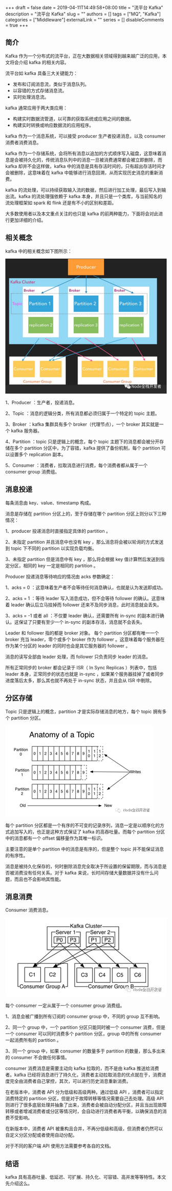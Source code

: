 +++
draft = false
date = 2019-04-11T14:49:58+08:00
title = "流平台 Kafka"
description = "流平台 Kafka"
slug = ""
authors = []
tags = ["MQ", "Kafka"]
categories = ["Middleware"]
externalLink = ""
series = []
disableComments = true
+++

## 简介

Kafka 作为一个分布式的流平台，正在大数据相关领域得到越来越广泛的应用，本文将会介绍 kafka 的相关内容。


流平台如 kafka 具备三大关键能力：

- 发布和订阅消息流，类似于消息队列。
- 以容错的方式存储消息流。
- 实时处理消息流。

kafka 通常应用于两大类应用：

- 构建实时数据流管道，以可靠的获取系统或应用之间的数据。
- 构建实时转换或响应数据流的应用程序。


kafka 作为一个消息系统，可以接受 producer 生产者投递消息，以及 consumer 消费者消费消息。

kafka 作为一个存储系统，会将所有消息以追加的方式顺序写入磁盘，这意味着消息是会被持久化的，传统消息队列中的消息一旦被消费通常都会被立即删除，而 kafka 却并不会这样做，kafka 中的消息是具有存活时间的，只有超出存活时间才会被删除，这意味着在 kafka 中能够进行消息回溯，从而实现历史消息的重新消费。

kafka 的流处理，可以持续获取输入流的数据，然后进行加工处理，最后写入到输出流。kafka 的流处理强依赖于 kafka 本身，并且只是一个类库，与当前知名的流处理框架如 spark 和 flink 还是有不小的区别和差距。

大多数使用者以及本文重点关注的也只是 kafka 的前两种能力，下面将会对此进行更加详细的介绍。


## 相关概念

kafka 中的相关概念如下图所示：

![](https://raw.githubusercontent.com/RifeWang/images/master/middleware/kafka1.jpeg)


1、Producer ：生产者，投递消息。

2、Topic ：消息的逻辑分类，所有消息都必须归属于一个特定的 topic 主题。

3、Broker ：kafka 集群具有多个 broker（代理节点），一个 broker 其实就是一个 kafka 服务器。

4、Partition ：topic 只是逻辑上的概念，每个 topic 主题下的消息都会被分开存储在多个 partition 分区中，为了容错，kafka 提供了备份机制，每个 partition 可以设置多个 replication 副本。

5、Consumer ：消费者，拉取消息进行消费，每个消费者都从属于一个 consumer group 消费组。


## 消息投递

每条消息由 key、value、timestamp 构成。

消息是存储在 partition 分区上的，至于存储在哪个 partition 分区上则分以下三种情况：

1、producer 投递消息时直接指定具体的 partition 。

2、未指定 partition 并且消息中也没有 key ，那么消息将会被以轮询的方式发送到 topic 下不同的 partition 以实现负载均衡。

3、未指定 partition 但是消息中有 key ，那么将会根据 key 值计算然后发送到指定分区，相同的 key 一定是相同的 partition 。


Producer 投递消息等待响应的情况由 acks 参数确定：

1、acks = 0 ：这意味着生产者不会等待任何消息确认，也就是认为发送即成功。

2、acks = 1 ：等待 leader 写入消息成功，但不会等待 follower 的确认。这意味着 leader 确认后立马挂掉而 follower 还来不及同步消息，此时消息就会丢失。

3、acks = -1 或者 all ：不仅要 leader 确认，还需要所有 in-sync 的副本进行确认。这保证了只要有至少一个 in-sync 的副本存活，消息就不会丢失。


Leader 和 follower 指的都是 broker 对象。
每个 partition 分区都有唯一一个 broker 充当 leader，零个或多个 broker 作为 follower 。这意味着每个服务器在作为某个分区的 leader 的同时也会是其它服务器的 follower 。

消息的读写全部由 leader 处理，而 follower 只负责同步 leader 的消息。

所有正常同步的 broker 都会记录于 ISR（ In Sync Replicas ）列表中，包括 leader 本身，正常同步的状态也就是 in-sync ，如果某个服务器挂掉了或者同步进度落后太多，那么其也就不再处于 in-sync 状态，并且会从 ISR 中剔除。


## 分区存储

Topic 只是逻辑上的概念，partition 才是实际存储消息的地方，每个 topic 拥有多个 partition 分区。

![](https://raw.githubusercontent.com/RifeWang/images/master/middleware/kafka2.png)

每个 partition 分区都是一个有序的不可变的记录序列，消息一定是以顺序化的方式追加写入的，也正是这种方式保证了 kafka 的高吞吐量。而每个 partition 分区中的消息都有一个 offset 偏移量作为其唯一标识。

主要注意的是单个 partition 中的消息是有序的，但是整个 topic 并不能保证消息的有序性。

消息是被持久化保存的，何时删除消息完全取决于所设置的保留期限，而与消息是否被消费没有任何关系。对于 kafka 来说，长时间存储大量数据并没有什么问题，而且也不会影响其性能。


## 消息消费

Consumer 消费消息。

![](https://raw.githubusercontent.com/RifeWang/images/master/middleware/kafka3.jpeg)

每个 consumer 一定从属于一个 consumer group 消费组。

1、消息会被广播到所有订阅的 consumer group 中，不同的 group 互不影响。

2、同一个 group 中，一个 partition 分区只能同时被一个 consumer 消费，但是一个 consumer 可以同时消费多个 partition 分区，group 中的所有 consumer 一起消费所有的 partition 。

3、同一个 group 中，如果 consumer 的数量多于 partition 的数量，那么多出来的 consumer 不会做任何事情。


consumer 消费消息是需要主动向 kafka 拉取的，而不是由 kafka 推送给消费者。kafka 已经将消息进行了持久化，消费者主动拉取消息的优点就在于，消费进度完全由消费者自己掌控，其次，可以进行历史消息重新消费。

在老版本中，消费者 API 分为低级和高级两种。通过低级 API ，消费者可以指定消费特定的 partition 分区，但是对于故障转移等情况需要自己去处理。高级 API 则进行了很多底层处理并抽象了出来，消费者会被自动分配分区，并且当出现故障转移或者增减消费者或分区等情况时，会自动进行消费者再平衡，以确保消息的消费不受影响。

在新版本中，消费者 API 被重构且合并，不再分低级和高级，但消费者仍然可以自定义分区分配或者使用自动分配。

对于不同的客户端 API 使用方法需要参考各自的文档。


## 结语

kafka 具有高吞吐量、低延迟、可扩展、持久化、可容错、高并发等等特性。本文先介绍这么。